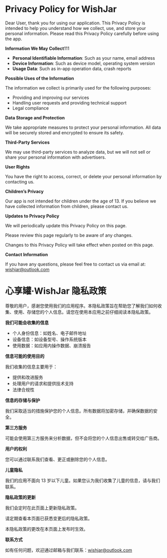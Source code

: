 # Privacy Policy for WishJar

Dear User, thank you for using our application. This Privacy Policy is intended to help you understand how we collect, use, and store your personal information. Please read this Privacy Policy carefully before using the app.

**Information We May Collect**111

- **Personal Identifiable Information**: Such as your name, email address
- **Device Information**: Such as device model, operating system version
- **Usage Data**: Such as in-app operation data, crash reports

**Possible Uses of the Information**

The information we collect is primarily used for the following purposes:
- Providing and improving our services
- Handling user requests and providing technical support
- Legal compliance

**Data Storage and Protection**

We take appropriate measures to protect your personal information. All data will be securely stored and encrypted to ensure its safety.

**Third-Party Services**

We may use third-party services to analyze data, but we will not sell or share your personal information with advertisers.

**User Rights**

You have the right to access, correct, or delete your personal information by contacting us.

**Children’s Privacy**

Our app is not intended for children under the age of 13. If you believe we have collected information from children, please contact us.

**Updates to Privacy Policy**

We will periodically update this Privacy Policy on this page. 

Please review this page regularly to be aware of any changes. 

Changes to this Privacy Policy will take effect when posted on this page.

**Contact Information**

If you have any questions, please feel free to contact us via email at: wishjar@outlook.com


# 心享罐·WishJar 隐私政策

尊敬的用户，感谢您使用我们的应用程序。本隐私政策旨在帮助您了解我们如何收集、使用、存储您的个人信息。请您在使用本应用之前仔细阅读本隐私政策。

**我们可能会收集的信息**

- 个人身份信息：如姓名、电子邮件地址
- 设备信息：如设备型号、操作系统版本
- 使用数据：如应用内操作数据、崩溃报告

**信息可能的使用目的**

我们收集的信息主要用于：
- 提供和改进服务
- 处理用户的请求和提供技术支持
- 法律合规性

**信息的存储与保护**

我们采取适当的措施保护您的个人信息。所有数据将加密存储，并确保数据的安全。

**第三方服务**

可能会使用第三方服务来分析数据，但不会将您的个人信息出售或转交给广告商。

**用户的权利**

您可以通过联系我们查看、更正或删除您的个人信息。

**儿童隐私**

我们的应用不面向 13 岁以下儿童。如果您认为我们收集了儿童的信息，请与我们联系。

**隐私政策的更新**

我们会定时在此页面上更新隐私政策。

请定期查看本页面已获悉变更后的隐私政策。

本隐私政策的更改在本页面上发布时生效。

**联系方式**

如有任何问题，欢迎通过邮箱与我们联系：wishjar@outlook.com

